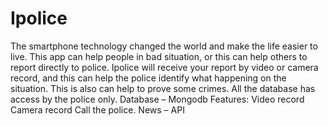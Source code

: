 # Ipolice

The smartphone technology changed the world and make the life easier to live. This app can help people in bad situation, or this can help others to report directly to police. Ipolice will receive your report by video or camera record, and this can help the police identify what happening on the situation. This is also can help to prove some crimes. All the database has access by the police only.
Database – Mongodb 
Features:
Video record
Camera record
Call the police.
News – API
